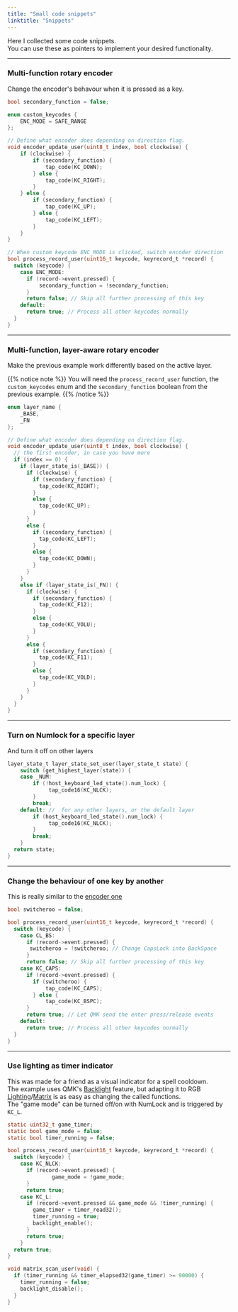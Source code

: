 ```yaml
---
title: "Small code snippets"
linktitle: "Snippets"
---
```


Here I collected some code snippets.  
You can use these as pointers to implement your desired functionality.

---

### Multi-function rotary encoder
Change the encoder's behavour when it is pressed as a key.

```c
bool secondary_function = false;

enum custom_keycodes {
    ENC_MODE = SAFE_RANGE
};

// Define what encoder does depending on direction flag.
void encoder_update_user(uint8_t index, bool clockwise) {
    if (clockwise) {
        if (secondary_function) {
            tap_code(KC_DOWN);
        } else {
            tap_code(KC_RIGHT);
        }
    } else {
        if (secondary_function) {
            tap_code(KC_UP);
        } else {
            tap_code(KC_LEFT);
        }
    }
}

// When custom keycode ENC_MODE is clicked, switch encoder direction
bool process_record_user(uint16_t keycode, keyrecord_t *record) {
  switch (keycode) {
    case ENC_MODE:
      if (record->event.pressed) {
          secondary_function = !secondary_function;
      }
      return false; // Skip all further processing of this key
    default:
      return true; // Process all other keycodes normally
  }
}
```

---

### Multi-function, layer-aware rotary encoder
Make the previous example work differently based on the active layer.

{{% notice note %}}
You will need the `process_record_user` function, the `custom_keycodes` enum and the `secondary_function` boolean from the previous example.
{{% /notice %}}

```c
enum layer_name {
    _BASE,
    _FN
};

// Define what encoder does depending on direction flag.
void encoder_update_user(uint8_t index, bool clockwise) {
  // the first encoder, in case you have more
  if (index == 0) {
    if (layer_state_is(_BASE)) {
      if (clockwise) {
        if (secondary_function) {
          tap_code(KC_RIGHT);
        }
        else {
          tap_code(KC_UP); 
        }
      }
      else {
        if (secondary_function) {
          tap_code(KC_LEFT);
        }
        else {
          tap_code(KC_DOWN);
        }
      }
    }
    else if (layer_state_is(_FN)) {
      if (clockwise) {
        if (secondary_function) {
          tap_code(KC_F12);
        }
        else {
          tap_code(KC_VOLU); 
        }
      }
      else {
        if (secondary_function) {
          tap_code(KC_F11);
        }
        else {
          tap_code(KC_VOLD);
        }
      }
    }
  }
}
```

---

### Turn on Numlock for a specific layer
And turn it off on other layers

```c
layer_state_t layer_state_set_user(layer_state_t state) {
    switch (get_highest_layer(state)) {
    case _NUM:
        if (!host_keyboard_led_state().num_lock) {
             tap_code16(KC_NLCK);
        }
        break;
    default: //  for any other layers, or the default layer
        if (host_keyboard_led_state().num_lock) {
             tap_code16(KC_NLCK);
        }
        break;
    }
  return state;
}
```

---

### Change the behaviour of one key by another
This is really similar to the [encoder one](#multi-function-rotary-encoder)

```c
bool switcheroo = false;

bool process_record_user(uint16_t keycode, keyrecord_t *record) {
  switch (keycode) {
    case CL_BS:
      if (record->event.pressed) {
       switcheroo = !switcheroo; // Change CapsLock into BackSpace
      }
      return false; // Skip all further processing of this key
    case KC_CAPS:
      if (record->event.pressed) {
        if (switcheroo) {
            tap_code(KC_CAPS);
        } else {
            tap_code(KC_BSPC);
      } 
      return true; // Let QMK send the enter press/release events
    default:
      return true; // Process all other keycodes normally
  }
}
```

---

### Use lighting as timer indicator
This was made for a friend as a visual indicator for a spell cooldown.  
The example uses QMK's [Backlight](https://docs.qmk.fm/#/feature_backlight) feature, but adapting it to RGB [Lighting](https://docs.qmk.fm/#/feature_rgblight)/[Matrix](https://docs.qmk.fm/#/feature_rgb_matrix) is as easy as changing the called functions.  
The "game mode" can be turned off/on with NumLock and is triggered by `KC_L`.

```c
static uint32_t game_timer;
static bool game_mode = false;
static bool timer_running = false;

bool process_record_user(uint16_t keycode, keyrecord_t *record) {
  switch (keycode) {
    case KC_NLCK:
      if (record->event.pressed) {
              game_mode = !game_mode;
      }
      return true;
    case KC_L:
      if (record->event.pressed && game_mode && !timer_running) {
        game_timer = timer_read32();
        timer_running = true;
        backlight_enable();
      }
      return true;
    }
  return true;
}

void matrix_scan_user(void) {
  if (timer_running && timer_elapsed32(game_timer) >= 90000) {
    timer_running = false;
    backlight_disable();
  }
}
```
